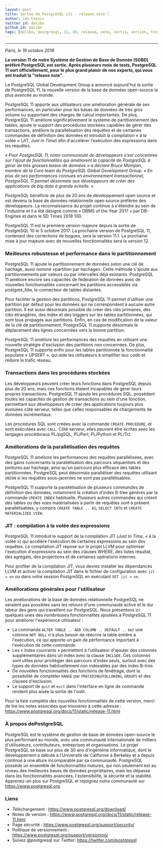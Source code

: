 ```yaml
---
layout: post
title: Sortie de PostgreSQL v11 - release note !
author: Léo Cossic
twitter_id: dalibo
github_id: dalibo
tags: [dalibo, postgresql, 11, 10, release, note, sortie, version, foss, floss, 2018]
---
```


---

*Paris, le 19 octobre 2018*

**La version 11 de notre Système de Gestion de Base de Donnée (SGBD) préféré PostgreSQL est sortie. Après plusieurs mois de tests, PostgreSQL 11 sort officiellement, pour le plus grand plaisir de nos experts, qui vous ont traduit la "release note".**

<!--MORE-->

Le PostgreSQL Global Development Group a annoncé aujourd'hui la sortie de PostgreSQL 11, la nouvelle version de la base de données open-source la plus avancée au monde.

PostgreSQL 11 apporte aux utilisateurs une amélioration générale de ses performances, en particulier pour les bases de données de très gros volume ou supportant des charges de calcul importantes. De plus, PostgreSQL 11 améliore significativement le système de partitionnement des tables, ajoute le support des procédures stockées capables de gérer des transactions, améliore la parallélisation des requêtes et de certaines commandes de définition des données et introduit la compilation « à la volée » (JIT, _Just in Time_) afin d'accélérer l'exécution des expressions dans les requêtes.

*« Pour PostgreSQL 11, notre communauté de développeurs s'est concentrée sur l'ajout de fonctionnalités qui améliorent la capacité de PostgreSQL à gérer de très grosses bases de données » a déclaré Bruce Momjian, membre de la _Core team_ du PostgreSQL Global Development Group. « En plus de ses performances connues en environnement transactionnel, PostgreSQL 11 permet désormais aux développeurs de créer des applications de _big data_ à grande échelle. »*

PostgreSQL bénéficie de plus de 20 ans de développement open source et est devenu la base de données relationnelle open source préférée des développeurs. La reconnaissance du projet continue à s'étendre au sein de l'industrie et il a été désigné comme « DBMS of the Year 2017 » par DB-Engines et dans le SD Times 2018 100.

PostgreSQL 11 est la première version majeure depuis la sortie de PostgreSQL 10 le 5 octobre 2017. La prochaine version de PostgreSQL 11, contenant des corrections de bogues, sera la version 11.1. La prochaine mise à jour majeure avec de nouvelles fonctionnalités sera la version 12.

### Meilleures robustesse et performance dans le partitionnement

PostgreSQL 11 ajoute le partitionnement de données selon une clé de hachage,
aussi nommé «partition par hachage». Cette méthode s'ajoute aux partitionnements par valeurs ou par
intervalles déjà existants. PostgreSQL 11 améliore encore ses capacités de fédération de données
avec de nouvelles fonctionnalités concernant les partitions accessibles via postgres_fdw, le connecteur de tables distantes.

Pour faciliter la gestion des partitions, PostgreSQL 11 permet d'utiliser une partition par défaut pour les données qui ne correspondent à aucune autre partition. Il est aussi désormais possible de créer des clés primaires, des clés étrangères, des index et des triggers sur les tables partitionnées, qui sont tous propagés aux partitions. Enfin, en cas de modification de la valeur de la clé de partitionnement, PostgreSQL 11 supporte désormais le déplacement des lignes concernées vers la bonne partition.

PostgreSQL 11 améliore les performances des requêtes en utilisant une nouvelle stratégie d'exclusion des partitions non concernées. De plus, PostgreSQL 11 supporte enfin pour les tables partitionnée la fonctionnalité populaire « UPSERT », qui aide les utilisateurs à simplifier leur code et réduire le trafic réseau.


### Transactions dans les procédures stockées

Les développeurs peuvent créer leurs fonctions dans PostgreSQL depuis plus de 20 ans, mais ces fonctions étaient incapables de gérer leurs propres transactions. PostgreSQL 11 ajoute les procédures SQL, possédant toutes les capacités de gestion de transactions au sein d'une fonction, permettant aux développeurs de créer des applications toujours plus évoluées côté serveur, telles que celles responsables de chargements de données incrémentaux.

Les procédures SQL sont créées avec la commande `CREATE PROCEDURE`, et sont exécutées avec `CALL`. Côté serveur, elles peuvent être écrites avec les langages procéduraux PL/pgSQL, PL/Perl, PL/Python et PL/Tcl.


### Améliorations de la parallélisation des requêtes

PostgreSQL 11 améliore les performances des requêtes parallélisées, avec des gains concernants la parallélisation des parcours séquentiels et des jointures par hachage, ainsi qu'un parcours plus efficace des tables partitionnées. PostgreSQL peut désormais paralléliser des requêtes utilisant `UNION` si les requêtes sous-jacentes ne sont pas parallélisables.

PostgreSQL 11 supporte la parallélisation de plusieurs commandes de définition des données, notamment la création d'index B-tree générés par la commande `CREATE INDEX` habituelle. Plusieurs autres commandes qui créent des tables ou des vues matérialisées à partir de requêtes sont à présent parallélisables, y compris  `CREATE TABLE .. AS`, `SELECT INTO` et `CREATE MATERIALIZED VIEW`.

### JIT : compilation à la volée des expressions

PostgreSQL 11 introduit le support de la compilation JIT (_Just In Time_, « à la volée ») qui accélère l'exécution de certaines expressions au sein des requêtes. La compilation JIT repose sur le projet LLVM pour optimiser l'exécution d'expressions au sein des clauses WHERE, des listes résultat, des agrégats, des projections et de certaines opérations internes.

Pour profiter de la compilation JIT, vous devrez installer les dépendances LLVM et activer la compilation JIT dans le fichier de configuration avec  `jit = on` ou dans votre session PostgreSQL en exécutant `SET jit = on`.

### Améliorations générales pour l'utilisateur

Les améliorations de la base de données relationnelle PostgreSQL ne seraient pas possibles sans les retours d'une communauté active et le dur labeur des gens qui travaillent sur PostgreSQL. Nous présentons ici quelques unes des nombreuses fonctionnalités ajoutées à PostgreSQL 11 pour améliorer l'expérience utilisateur :

  * La commande `ALTER TABLE .. ADD COLUMN .. DEFAULT ..` sur une colonne `NOT NULL` n'a plus besoin de réécrire la table entière à l'exécution, ce qui apporte un gain de performance important à l'exécution de cette commande.
  * Les « index couvrants » permettent à l'utilisateur d'ajouter des colonnes supplémentaires dans un index avec la clause `INCLUDE`. Ces colonnes sont utiles pour privilégier des parcours d'index seuls, surtout avec des types de données habituellement non indexables par des index B-tree.
  * De nouvelles fonctionnalités des fonctions de fenêtrage, dont la possibilité de compléter `RANGE` par `PRECEDING`/`FOLLOWING`, `GROUPS` et des clauses d'exclusion.
  * Le support de `quit` et `exit` dans l'interface en ligne de commande rendent plus aisée la sortie de l'outil.


Pour la liste complète des nouvelles fonctionnalités de cette version, merci de lire les notes associées que trouverez à cette adresse : https://www.postgresql.org/docs/11/static/release-11.html

### À propos dePostgreSQL

PostgreSQL est le système de gestion de base de données open-source le plus performant au monde, avec une communauté internationale de milliers d'utilisateurs, contributeurs, entreprises et organisations. Le projet PostgreSQL se base sur plus de 30 ans d'ingéniérie informatique, dont le développement a débuté à l'Université de Californie à Berkeley et a depuis continué à une allure incomparable par sa communauté. 
PostgreSQL possède un ensemble de fonctionnalités matures, qui non seulement est au niveau des meilleures bases de données propriétaires, mais les dépasse dans les fonctionnalités avancées, l'extensibilité, la sécurité et la stabilité. Apprenez-en plus sur PostgreSQL et rejoignez notre communauté sur  https://www.postgresql.org.


### Liens
 * Téléchargement : https://www.postgresql.org/download/
 * Notes de version : https://www.postgresql.org/docs/11/static/release-11.html
 * Page sécurité : https://www.postgresql.org/support/security/
 * Politique de versionnement : https://www.postgresql.org/support/versioning/
 * Suivez @postgresql sur Twitter: https://twitter.com/postgresql

